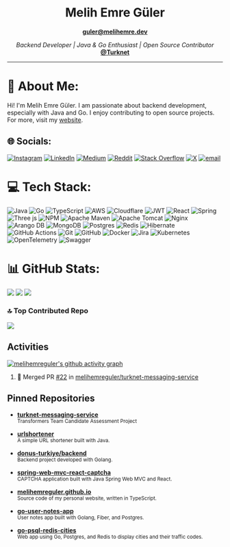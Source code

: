 <h1 align="center">Melih Emre Güler</h1>

<p align="center">
  <a href="mailto:guler@melihemre.dev"><b>guler@melihemre.dev</b></a>
</p>

<p align="center">
  <em>Backend Developer | Java & Go Enthusiast | Open Source Contributor</em>
  <br/>
  <strong><a href="https://github.com/TurkNet" target="_blank">@Turknet</a></strong>
</p>

---

# 💫 About Me:
Hi! I'm Melih Emre Güler. I am passionate about backend development, especially with Java and Go. I enjoy contributing to open source projects. For more, visit my [website](https://melihemre.dev).

## 🌐 Socials:
[![Instagram](https://img.shields.io/badge/Instagram-%23E4405F.svg?logo=Instagram&logoColor=white)](https://instagram.com/melihemreguler) [![LinkedIn](https://img.shields.io/badge/LinkedIn-%230077B5.svg?logo=linkedin&logoColor=white)](https://linkedin.com/in/melihemreguler) [![Medium](https://img.shields.io/badge/Medium-12100E?logo=medium&logoColor=white)](https://medium.com/@gulermelihemre) [![Reddit](https://img.shields.io/badge/Reddit-%23FF4500.svg?logo=Reddit&logoColor=white)](https://reddit.com/user/MelihEmreGuler) [![Stack Overflow](https://img.shields.io/badge/-Stackoverflow-FE7A16?logo=stack-overflow&logoColor=white)](https://stackoverflow.com/users/19666952) [![X](https://img.shields.io/badge/X-black.svg?logo=X&logoColor=white)](https://x.com/melihemreguler) [![email](https://img.shields.io/badge/Email-D14836?logo=gmail&logoColor=white)](mailto:guler@melihemre.dev)

# 💻 Tech Stack:
![Java](https://img.shields.io/badge/java-%23ED8B00.svg?style=for-the-badge&logo=openjdk&logoColor=white) ![Go](https://img.shields.io/badge/go-%2300ADD8.svg?style=for-the-badge&logo=go&logoColor=white) ![TypeScript](https://img.shields.io/badge/typescript-%23007ACC.svg?style=for-the-badge&logo=typescript&logoColor=white) ![AWS](https://img.shields.io/badge/AWS-%23FF9900.svg?style=for-the-badge&logo=amazon-aws&logoColor=white) ![Cloudflare](https://img.shields.io/badge/Cloudflare-F38020?style=for-the-badge&logo=Cloudflare&logoColor=white) ![JWT](https://img.shields.io/badge/JWT-black?style=for-the-badge&logo=JSON%20web%20tokens) ![React](https://img.shields.io/badge/react-%2320232a.svg?style=for-the-badge&logo=react&logoColor=%2361DAFB) ![Spring](https://img.shields.io/badge/spring-%236DB33F.svg?style=for-the-badge&logo=spring&logoColor=white) ![Three js](https://img.shields.io/badge/threejs-black?style=for-the-badge&logo=three.js&logoColor=white) ![NPM](https://img.shields.io/badge/NPM-%23CB3837.svg?style=for-the-badge&logo=npm&logoColor=white) ![Apache Maven](https://img.shields.io/badge/Apache%20Maven-C71A36?style=for-the-badge&logo=Apache%20Maven&logoColor=white) ![Apache Tomcat](https://img.shields.io/badge/apache%20tomcat-%23F8DC75.svg?style=for-the-badge&logo=apache-tomcat&logoColor=black) ![Nginx](https://img.shields.io/badge/nginx-%23009639.svg?style=for-the-badge&logo=nginx&logoColor=white) ![Arango DB](https://img.shields.io/badge/ArangoDB-DDE072?style=for-the-badge&logo=arangodb&logoColor=white) ![MongoDB](https://img.shields.io/badge/MongoDB-%234ea94b.svg?style=for-the-badge&logo=mongodb&logoColor=white) ![Postgres](https://img.shields.io/badge/postgres-%23316192.svg?style=for-the-badge&logo=postgresql&logoColor=white) ![Redis](https://img.shields.io/badge/redis-%23DD0031.svg?style=for-the-badge&logo=redis&logoColor=white) ![Hibernate](https://img.shields.io/badge/Hibernate-59666C?style=for-the-badge&logo=Hibernate&logoColor=white) ![GitHub Actions](https://img.shields.io/badge/github%20actions-%232671E5.svg?style=for-the-badge&logo=githubactions&logoColor=white) ![Git](https://img.shields.io/badge/git-%23F05033.svg?style=for-the-badge&logo=git&logoColor=white) ![GitHub](https://img.shields.io/badge/github-%23121011.svg?style=for-the-badge&logo=github&logoColor=white) ![Docker](https://img.shields.io/badge/docker-%230db7ed.svg?style=for-the-badge&logo=docker&logoColor=white) ![Jira](https://img.shields.io/badge/jira-%230A0FFF.svg?style=for-the-badge&logo=jira&logoColor=white) ![Kubernetes](https://img.shields.io/badge/kubernetes-%23326ce5.svg?style=for-the-badge&logo=kubernetes&logoColor=white) ![OpenTelemetry](https://img.shields.io/badge/OpenTelemetry-FFFFFF?&style=for-the-badge&logo=opentelemetry&logoColor=black) ![Swagger](https://img.shields.io/badge/-Swagger-%23Clojure?style=for-the-badge&logo=swagger&logoColor=white)

# 📊 GitHub Stats:
![](https://github-readme-stats.vercel.app/api?username=melihemreguler&theme=dark&hide_border=false&include_all_commits=true&count_private=true)
![](https://nirzak-streak-stats.vercel.app/?user=melihemreguler&theme=dark&hide_border=false&border_color=FFFFFF)
![](https://github-readme-stats.vercel.app/api/top-langs/?username=melihemreguler&theme=dark&hide_border=false&include_all_commits=true&count_private=true&layout=compact&hide=dart)

### 🔝 Top Contributed Repo
![](https://github-contributor-stats.vercel.app/api?username=melihemreguler&limit=10&theme=dark&combine_all_yearly_contributions=true)

## Activities

[![melihemreguler's github activity graph](https://github-readme-activity-graph.vercel.app/graph?username=melihemreguler&theme=github-compact&area=true&hide_border=false&days=40&grid=true&radius=10&bg_color=141515)](https://github.com/ashutosh00710/github-readme-activity-graph)

<!--START_SECTION:activity-->
1. 🎉 Merged PR [#22](https://github.com/melihemreguler/turknet-messaging-service/pull/22) in [melihemreguler/turknet-messaging-service](https://github.com/melihemreguler/turknet-messaging-service)
<!--END_SECTION:activity-->

## Pinned Repositories

- [**turknet-messaging-service**](https://github.com/melihemreguler/turknet-messaging-service)  
  <sub>Transformers Team Candidate Assessment Project<sub>

- [**urlshortener**](https://github.com/MelihEmreGuler/urlshortener)  
  <sub>A simple URL shortener built with Java.</sub>

- [**donus-turkiye/backend**](https://github.com/donus-turkiye/backend)  
  <sub>Backend project developed with Golang.</sub>

- [**spring-web-mvc-react-captcha**](https://github.com/MelihEmreGuler/spring-web-mvc-react-captcha)  
  <sub>CAPTCHA application built with Java Spring Web MVC and React.</sub>

- [**melihemreguler.github.io**](https://github.com/MelihEmreGuler/melihemreguler.github.io)  
  <sub>Source code of my personal website, written in TypeScript.</sub>

- [**go-user-notes-app**](https://github.com/MelihEmreGuler/go-user-notes-app)  
  <sub>User notes app built with Golang, Fiber, and Postgres.</sub>

- [**go-psql-redis-cities**](https://github.com/MelihEmreGuler/go-psql-redis-cities)  
  <sub>Web app using Go, Postgres, and Redis to display cities and their traffic codes.</sub>
